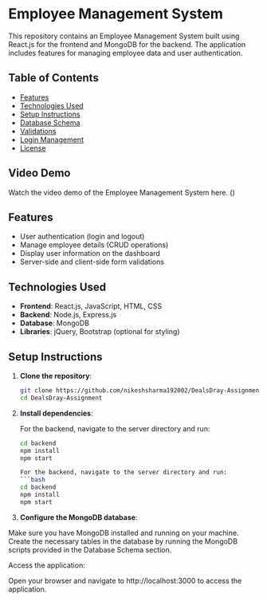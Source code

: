 # Employee Management System

This repository contains an Employee Management System built using React.js for the frontend and MongoDB for the backend. The application includes features for managing employee data and user authentication.

## Table of Contents

- [Features](#features)
- [Technologies Used](#technologies-used)
- [Setup Instructions](#setup-instructions)
- [Database Schema](#database-schema)
- [Validations](#validations)
- [Login Management](#login-management)
- [License](#license)

## Video Demo
   Watch the video demo of the Employee Management System here. ()

## Features

- User authentication (login and logout)
- Manage employee details (CRUD operations)
- Display user information on the dashboard
- Server-side and client-side form validations

## Technologies Used

- **Frontend**: React.js, JavaScript, HTML, CSS
- **Backend**: Node.js, Express.js
- **Database**: MongoDB
- **Libraries**: jQuery, Bootstrap (optional for styling)

## Setup Instructions

1. **Clone the repository**:
   ```bash
   git clone https://github.com/nikeshsharma192002/DealsDray-Assignment/
   cd DealsDray-Assignment

2. **Install dependencies**:

   For the backend, navigate to the server directory and run:
   ```bash
   cd backend
   npm install
   npm start
   
   For the backend, navigate to the server directory and run:
   ```bash
   cd backend
   npm install
   npm start

3. **Configure the MongoDB database**:

Make sure you have MongoDB installed and running on your machine.
Create the necessary tables in the database by running the MongoDB scripts provided in the Database Schema section.

Access the application:

Open your browser and navigate to http://localhost:3000 to access the application.

